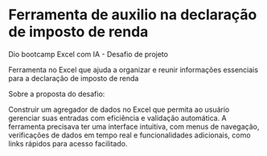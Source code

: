# Ferramenta de auxilio na declaração de imposto de renda

Dio bootcamp Excel com IA - Desafio de projeto 

Ferramenta no Excel que ajuda a organizar e reunir informações essenciais para a declaração de imposto de renda

Sobre a proposta do desafio:

Construir um agregador de dados no Excel que permita ao usuário gerenciar suas entradas com eficiência e validação automática. A ferramenta precisava ter uma interface intuitiva, com menus de navegação, verificações de dados em tempo real e funcionalidades adicionais, como links rápidos para acesso facilitado.



